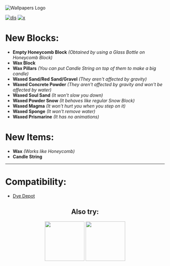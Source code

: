 ![Wallpapers Logo](https://imgur.com/qtPFX5U.png)

[![dis](https://i.imgur.com/zpKwRpZ.png)](https://discord.gg/t9csvzqSYb) [![x](https://i.imgur.com/pGJbNvS.png)](https://twitter.com/I_AmMaker)

# **New Blocks:**
- **Empty Honeycomb Block** *(Obtained by using a Glass Bottle on Honeycomb Block)*
- **Wax Block**
- **Wax Pillars** *(You can put Candle String on top of them to make a big candle)*
- **Waxed Sand/Red Sand/Gravel** *(They aren't affected by gravity)*
- **Waxed Concrete Powder** *(They aren't affected by gravity and won't be affected by water)*
- **Waxed Soul Sand** *(It won't slow you down)*
- **Waxed Powder Snow** *(It behaves like regular Snow Block)*
- **Waxed Magma** *(It won't hurt you when you step on it)*
- **Waxed Sponge** *(It won't remove water)*
- **Waxed Prismarine** *(It has no animations)*

# **New Items:** 
- **Wax** *(Works like Honeycomb)*
- **Candle String** 
---
# **Compatibility:**
- [Dye Depot](https://modrinth.com/mod/dye-depot)


<center> <h2>Also try:</h2>
<a href="https://modrinth.com/mod/paintable" rel="nofollow"><img src="https://cdn.modrinth.com/data/pNalfbjI/6f74912c7a407cc863c9a41cbf6215430568cf96.png" width="125" height="125"></a>
<a href="https://modrinth.com/mod/wallpapers" rel="nofollow"><img src="https://cdn.modrinth.com/data/JsJ52MHU/6f5992971a8feb8d9128add80bf9bf5037c9aa54.png" width="125" height="125"></a>
</center>
